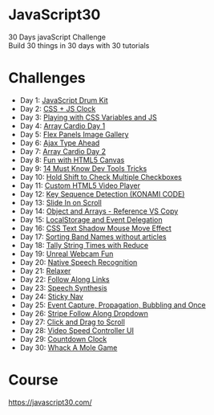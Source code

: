# JavaScript30
30 Days javaScript Challenge</br>
Build 30 things in 30 days with 30 tutorials

# Challenges
- Day 1: [JavaScript Drum Kit](https://drumkitjavascript.netlify.app/)
- Day 2: [CSS + JS Clock](https://cssandjsclock.netlify.app/)
- Day 3: [Playing with CSS Variables and JS](https://updatecssswithjs.netlify.app/)
- Day 4: [Array Cardio Day 1](https://arraycardioday1.netlify.app/)
- Day 5: [Flex Panels Image Gallery](https://flexboxpanelgallery.netlify.app/)
- Day 6: [Ajax Type Ahead](https://autosuggestion.netlify.app/)
- Day 7: [Array Cardio Day 2](https://arraycardioday2.netlify.app/)
- Day 8: [Fun with HTML5 Canvas](https://canvashtml.netlify.app/)
- Day 9: [14 Must Know Dev Tools Tricks](https://devtricks.netlify.app/)
- Day 10: [Hold Shift to Check Multiple Checkboxes](https://shiftcheckboxes.netlify.app/)
- Day 11: [Custom HTML5 Video Player](https://videoplayerjs.netlify.app/)
- Day 12: [Key Sequence Detection (KONAMI CODE)](https://secretcode.netlify.app/)
- Day 13: [Slide In on Scroll](https://scrollslidein.netlify.app)
- Day 14: [Object and Arrays - Reference VS Copy](https://jscopyreference.netlify.app/)
- Day 15: [LocalStorage and Event Delegation](https://localstoragejs.netlify.app)
- Day 16: [CSS Text Shadow Mouse Move Effect](https://onmoveshadow.netlify.app/)
- Day 17: [Sorting Band Names without articles](https://sortwithoutarticles.netlify.app/)
- Day 18: [Tally String Times with Reduce](https://reducejs.netlify.app/)
- Day 19: [Unreal Webcam Fun](https://webcam-filter-js.netlify.app/)
- Day 20: [Native Speech Recognition](https://speechdetection.netlify.app/)
- Day 21: [Relaxer](https://breathe-relaxer.netlify.app)
- Day 22: [Follow Along Links](https://highlighter.netlify.app/)
- Day 23: [Speech Synthesis]()
- Day 24: [Sticky Nav](https://stickynavjs.netlify.app/)
- Day 25: [Event Capture, Propagation, Bubbling and Once]()
- Day 26: [Stripe Follow Along Dropdown]()
- Day 27: [Click and Drag to Scroll]()
- Day 28: [Video Speed Controller UI]()
- Day 29: [Countdown Clock]()
- Day 30: [Whack A Mole Game]()


# Course
https://javascript30.com/
